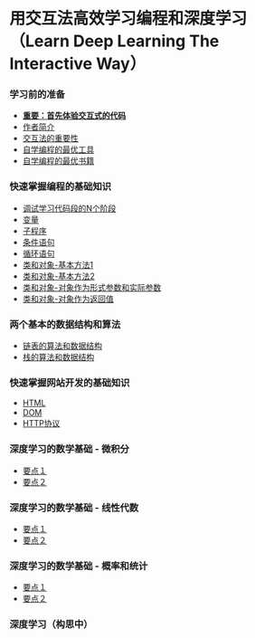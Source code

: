 # 用交互法高效学习编程和深度学习（Learn Deep Learning The Interactive Way）

### 学习前的准备

- [**重要：首先体验交互式的代码**]()
- [作者简介](/chapters/章0-学习前的准备/作者简介.md)
- [交互法的重要性]()
- [自学编程的最优工具](/chapters/章0-学习前的准备/自学编程的最优工具.md)
- [自学编程的最优书籍](/chapters/章0-学习前的准备/自学编程的最优书籍.md)

### 快速掌握编程的基础知识

- [调试学习代码段的N个阶段](/chapters/章1-快速掌握编程的基础知识/调试学习代码段的N个阶段.md)
- [变量](/chapters/章1-快速掌握编程的基础知识/变量.md)
- [子程序](/chapters/章1-快速掌握编程的基础知识/子程序.md)
- [条件语句](/chapters/章1-快速掌握编程的基础知识/条件语句.md)
- [循环语句](/chapters/章1-快速掌握编程的基础知识/循环语句.md)
- [类和对象-基本方法1](/chapters/章1-快速掌握编程的基础知识/类和对象-基本方法1.md)
- [类和对象-基本方法2](/chapters/章1-快速掌握编程的基础知识/类和对象-基本方法2.md)
- [类和对象-对象作为形式参数和实际参数](/chapters/章1-快速掌握编程的基础知识/类和对象-对象作为形式参数和实际参数.md)
- [类和对象-对象作为返回值](/chapters/章1-快速掌握编程的基础知识/类和对象-对象作为返回值.md)

### 两个基本的数据结构和算法

- [链表的算法和数据结构]()
- [栈的算法和数据结构]()

### 快速掌握网站开发的基础知识

- [HTML]()
- [DOM]()
- [HTTP协议]()

### 深度学习的数学基础 - 微积分

- [要点１]()
- [要点２]()

### 深度学习的数学基础 - 线性代数

- [要点１]()
- [要点２]()

### 深度学习的数学基础 - 概率和统计

- [要点１]()
- [要点２]()

### 深度学习（构思中）